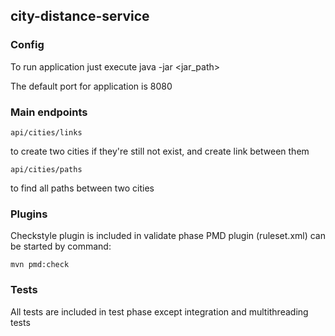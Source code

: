 ## city-distance-service

### Config
To run application just execute java -jar <jar_path>

The default port for application is 8080

### Main endpoints

    api/cities/links 
to create two cities if they're still not exist, and create link between them

    api/cities/paths
to find all paths between two cities

### Plugins
Checkstyle plugin is included in validate phase
PMD plugin (ruleset.xml) can be started by command: 

    mvn pmd:check
    
### Tests
All tests are included in test phase except integration and multithreading tests

